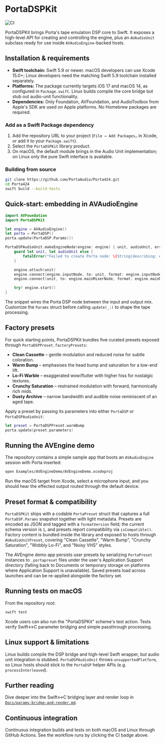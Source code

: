 # PortaDSPKit

![CI](https://github.com/PortaAudio/Porta424/actions/workflows/ci.yml/badge.svg)

PortaDSPKit brings Porta's tape emulation DSP core to Swift. It exposes a high-level API for creating and controlling the engine, plus an `AUAudioUnit` subclass ready for use inside `AVAudioEngine`-backed hosts.

## Installation & requirements

- **Swift toolchain:** Swift 5.9 or newer. macOS developers can use Xcode 15.0+; Linux developers need the matching Swift 5.9 toolchain installed separately.
- **Platforms:** The package currently targets iOS 17 and macOS 14, as configured in `Package.swift`. Linux builds compile the core bridge but stub out audio-unit functionality.
- **Dependencies:** Only Foundation, AVFoundation, and AudioToolbox from Apple's SDK are used on Apple platforms. No Homebrew packages are required.

### Add as a Swift Package dependency

1. Add the repository URL to your project (`File → Add Packages…` in Xcode, or add it to your `Package.swift`).
2. Select the `PortaDSPKit` library product.
3. On macOS, the default module brings in the Audio Unit implementation; on Linux only the pure Swift interface is available.

### Building from source

```bash
git clone https://github.com/PortaAudio/Porta424.git
cd Porta424
swift build --build-tests
```

## Quick-start: embedding in AVAudioEngine

```swift
import AVFoundation
import PortaDSPKit

let engine = AVAudioEngine()
let porta = PortaDSP()
porta.update(PortaDSP.Params())

PortaDSPAudioUnit.makeEngineNode(engine: engine) { unit, audioUnit, error in
    guard let unit, let audioUnit else {
        fatalError("Failed to create Porta node: \(String(describing: error))")
    }

    engine.attach(unit)
    engine.connect(engine.inputNode, to: unit, format: engine.inputNode.inputFormat(forBus: 0))
    engine.connect(unit, to: engine.mainMixerNode, format: engine.mainMixerNode.outputFormat(forBus: 0))

    try? engine.start()
}
```

The snippet wires the Porta DSP node between the input and output mix. Customize the `Params` struct before calling `update(_:)` to shape the tape processing.

## Factory presets

For quick starting points, PortaDSPKit bundles five curated presets exposed through `PortaDSPPreset.factoryPresets`:

- **Clean Cassette** – gentle modulation and reduced noise for subtle coloration.
- **Warm Bump** – emphasises the head bump and saturation for a low-end lift.
- **Lo-Fi Warble** – exaggerated wow/flutter with higher hiss for nostalgic textures.
- **Crunchy Saturation** – restrained modulation with forward, harmonically rich mids.
- **Dusty Archive** – narrow bandwidth and audible noise reminiscent of an aged tape.

Apply a preset by passing its parameters into either `PortaDSP` or `PortaDSPAudioUnit`:

```swift
let preset = PortaDSPPreset.warmBump
porta.update(preset.parameters)
```

## Running the AVEngine demo

The repository contains a simple sample app that boots an `AVAudioEngine` session with Porta inserted:

```bash
open Examples/AVEngineDemo/AVEngineDemo.xcodeproj
```

Run the macOS target from Xcode, select a microphone input, and you should hear the effected output routed through the default device.

## Preset format & compatibility

`PortaDSPKit` ships with a codable `PortaPreset` struct that captures a full `PortaDSP.Params` snapshot together with light metadata. Presets are encoded as JSON and tagged with a `formatVersion` field; the current schema version is `1`, and presets report compatibility via `isCompatible()`. Factory content is bundled inside the library and exposed to hosts through `AUAudioUnitPreset`, covering "Clean Cassette", "Warm Bump", "Crunchy Saturation", "Wobbly Lo-Fi", and "Noisy VHS" styles.

The AVEngine demo app persists user presets by serializing `PortaPreset` instances to `.portapreset` files under the user's Application Support directory (falling back to Documents or temporary storage on platforms where Application Support is unavailable). Saved presets load across launches and can be re-applied alongside the factory set.

## Running tests on macOS

From the repository root:

```bash
swift test
```

Xcode users can also run the "PortaDSPKit" scheme's test action. Tests verify Swift↔︎C parameter bridging and simple passthrough processing.

## Linux support & limitations

Linux builds compile the DSP bridge and high-level Swift wrapper, but audio unit integration is stubbed. `PortaDSPAudioUnit` throws `unsupportedPlatform`, so Linux hosts should stick to the `PortaDSP` helper APIs (e.g. `processInterleaved`).

## Further reading

Dive deeper into the Swift↔︎C bridging layer and render loop in [`Docs/params-bridge-and-render.md`](Docs/params-bridge-and-render.md).

## Continuous integration

Continuous integration builds and tests on both macOS and Linux through GitHub Actions. See the workflow runs by clicking the CI badge above.

